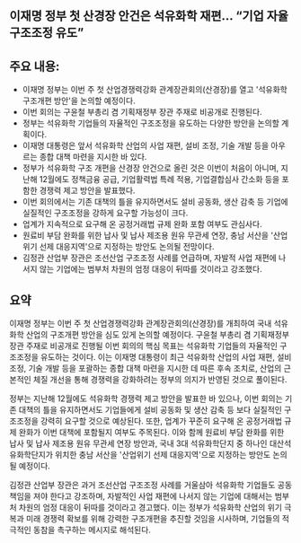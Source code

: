 ## 이재명 정부 첫 산경장 안건은 석유화학 재편… “기업 자율 구조조정 유도”

## 주요 내용:
*   이재명 정부는 이번 주 첫 산업경쟁력강화 관계장관회의(산경장)를 열고 '석유화학 구조개편 방안'을 논의할 예정이다.
*   이번 회의는 구윤철 부총리 겸 기획재정부 장관 주재로 비공개로 진행된다.
*   정부는 석유화학 기업들의 자율적인 구조조정을 유도하는 다양한 방안을 논의할 계획이다.
*   이재명 대통령은 앞서 석유화학 산업의 사업 재편, 설비 조정, 기술 개발 등을 아우르는 종합 대책 마련을 지시한 바 있다.
*   정부가 석유화학 구조 개편을 산경장 안건으로 올린 것은 이번이 처음이 아니며, 지난해 12월에도 정책금융 공급, 기업활력법 특례 적용, 기업결합심사 간소화 등을 포함한 경쟁력 제고 방안을 발표했다.
*   이번 회의에서는 기존 대책의 틀을 유지하면서도 설비 공동화, 생산 감축 등 기업에 실질적인 구조조정을 강하게 요구할 가능성이 크다.
*   업계가 지속적으로 요구해 온 공정거래법 규제 완화 포함 여부도 관심사다.
*   원료비 부담 완화를 위한 납사 및 납사 제조용 원유 무관세 연장, 충남 서산을 '산업위기 선제 대응지역'으로 지정하는 방안도 논의될 전망이다.
*   김정관 산업부 장관은 조선산업 구조조정 사례를 언급하며, 자발적 사업 재편에 나서지 않는 기업에는 범부처 차원의 엄정 대응이 뒤따를 것이라고 강조했다.

## 요약
이재명 정부는 이번 주 첫 산업경쟁력강화 관계장관회의(산경장)를 개최하여 국내 석유화학 산업의 구조개편 방안을 심도 있게 논의할 예정이다. 구윤철 부총리 겸 기획재정부 장관 주재로 비공개로 진행될 이번 회의의 핵심 목표는 석유화학 기업들의 자율적인 구조조정을 유도하는 것이다. 이는 이재명 대통령이 최근 석유화학 산업의 사업 재편, 설비 조정, 기술 개발 등을 포괄하는 종합 대책 마련을 지시한 데 따른 후속 조치로, 산업의 근본적인 체질 개선을 통해 경쟁력을 강화하려는 정부의 의지가 반영된 것으로 풀이된다.

정부는 지난해 12월에도 석유화학 경쟁력 제고 방안을 발표한 바 있으나, 이번 회의는 기존 대책의 틀을 유지하면서도 기업들에게 설비 공동화 및 생산 감축 등 보다 실질적인 구조조정을 강력히 요구할 것으로 예상된다. 또한, 업계가 꾸준히 요구해 온 공정거래법 규제 완화가 이번 대책에 포함될지 여부도 주목된다. 이와 함께 원료비 부담 완화를 위한 납사 및 납사 제조용 원유 무관세 연장 방안과, 국내 3대 석유화학단지 중 하나인 대산석유화학단지가 위치한 충남 서산을 '산업위기 선제 대응지역'으로 지정하는 방안도 논의될 예정이다.

김정관 산업부 장관은 과거 조선산업 구조조정 사례를 거울삼아 석유화학 기업들도 공동 책임을 져야 한다고 강조하며, 자발적인 사업 재편에 나서지 않는 기업에 대해서는 범부처 차원의 엄정 대응이 뒤따를 것이라고 경고했다. 이는 정부가 석유화학 산업의 위기 극복과 미래 경쟁력 확보를 위해 강력한 구조개편을 추진할 것임을 시사하며, 기업들의 적극적인 동참을 촉구하는 메시지로 해석된다.